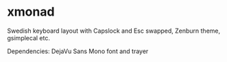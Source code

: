 # xmonad
Swedish keyboard layout with Capslock and Esc swapped, Zenburn theme, gsimplecal etc.

Dependencies:
DejaVu Sans Mono font and trayer

